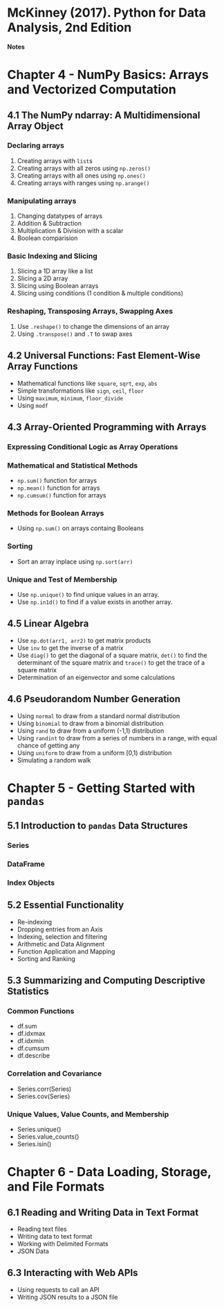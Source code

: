  McKinney (2017). Python for Data Analysis, 2nd Edition
=========
**Notes**

# Chapter 4 - NumPy Basics: Arrays and Vectorized Computation

## 4.1 The NumPy ndarray: A Multidimensional Array Object
### Declaring arrays

1. Creating arrays with `list`s
2. Creating arrays with all zeros using `np.zeros()`
3. Creating arrays with all ones using `np.ones()`
4. Creating arrays with ranges using `np.arange()`

### Manipulating arrays

1. Changing datatypes of arrays
2. Addition & Subtraction
3. Multiplication & Division with a scalar
4. Boolean comparision

### Basic Indexing and Slicing

1. Slicing a 1D array like a list
2. Slicing a 2D array
3. Slicing using Boolean arrays
4. Slicing using conditions (1 condition & multiple conditions)

### Reshaping, Transposing Arrays, Swapping Axes

1. Use `.reshape()` to change the dimensions of an array
2. Using `.transpose()` and `.T` to swap axes

## 4.2 Universal Functions: Fast Element-Wise Array Functions

 * Mathematical functions like  `square`, `sqrt`, `exp`, `abs`
 * Simple transformations like `sign`, `ceil`, `floor`
 * Using `maximum`, `minimum`, `floor_divide`
 * Using `modf`
 
## 4.3 Array-Oriented Programming with Arrays
### Expressing Conditional Logic as Array Operations
### Mathematical and Statistical Methods
 * `np.sum()` function for arrays
 * `np.mean()` function for arrays
 * `np.cumsum()` function for arrays
 
### Methods for Boolean Arrays
 * Using `np.sum()` on arrays containg Booleans
 
### Sorting
 * Sort an array inplace using `np.sort(arr)`
 
### Unique and Test of Membership
 * Use `np.unique()` to find unique values in an array.
 * Use `np.in1d()` to find if a value exists in another array.
 
## 4.5 Linear Algebra
 * Use `np.dot(arr1, arr2)` to get matrix products
 * Use `inv` to get the inverse of a matrix
 * Use `diag()` to get the diagonal of a square matrix, `det()` to find the determinant of the square matrix and `trace()` to get the trace of a square matrix
 * Determination of an eigenvector and some calculations

## 4.6 Pseudorandom Number Generation
 * Using `normal` to draw from a standard normal distribution
 * Using `binomial` to draw from a binomial distribution
 * Using `rand` to draw from a uniform (-1,1) distribution
 * Using `randint` to draw from a series of numbers in a range, with equal chance of getting any
 * Using `uniform` to draw from a uniform \[0,1) distribution
 * Simulating a random walk
 
# Chapter 5 - Getting Started with `pandas`

## 5.1 Introduction to `pandas` Data Structures
### Series
### DataFrame
### Index Objects

## 5.2 Essential Functionality
 * Re-indexing
 * Dropping entries from an Axis
 * Indexing, selection and filtering
 * Arithmetic and Data Alignment
 * Function Application and Mapping
 * Sorting and Ranking
 
## 5.3 Summarizing and Computing Descriptive Statistics 

### Common Functions
 * df.sum
 * df.idxmax
 * df.idxmin
 * df.cumsum
 * df.describe
 
### Correlation and Covariance
 * Series.corr(Series)
 * Series.cov(Series)
 
### Unique Values, Value Counts, and Membership
 * Series.unique()
 * Series.value_counts()
 * Series.isin()
 
# Chapter 6 - Data Loading, Storage, and File Formats

## 6.1 Reading and Writing Data in Text Format
 * Reading text files
 * Writing data to text format
 * Working with Delimited Formats
 * JSON Data
 
## 6.3 Interacting with Web APIs
 * Using requests to call an API
 * Writing JSON results to a JSON file